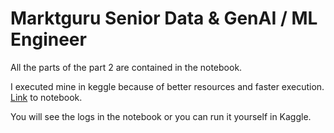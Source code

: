 # Marktguru Senior Data & GenAI / ML Engineer

All the parts of the part 2 are contained in the notebook.

I executed mine in keggle because of better resources and faster execution.
[Link](https://www.kaggle.com/code/lazargugleta/marktguru-ml-genai-interview) to notebook.

You will see the logs in the notebook or you can run it yourself in Kaggle.

